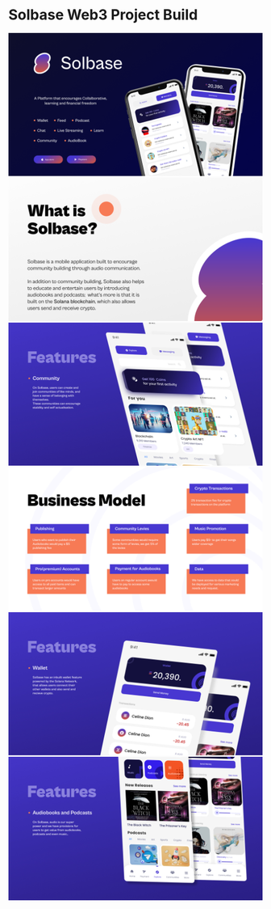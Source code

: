# Solbase Web3 Project Build


 <img src="https://github.com/Pcharlesme/Solbaseapp/blob/main/screenshoot/5.png?raw=true">
  <img src="https://github.com/Pcharlesme/Solbaseapp/blob/main/screenshoot/2.png?raw=true">
   <img src="https://github.com/Pcharlesme/Solbaseapp/blob/main/screenshoot/6.jpg?raw=true">
    <img src="https://github.com/Pcharlesme/Solbaseapp/blob/main/screenshoot/4.png?raw=true">
     <img src="https://github.com/Pcharlesme/Solbaseapp/blob/main/screenshoot/1.jpg?raw=true">
    <img src="https://github.com/Pcharlesme/Solbaseapp/blob/main/screenshoot/3.jpg?raw=true">

